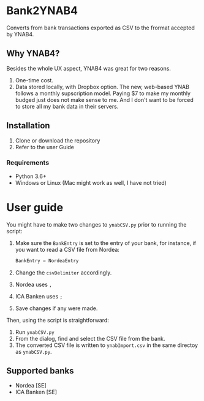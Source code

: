# Bank2YNAB4
Converts from bank transactions exported as CSV to the frormat accepted by YNAB4.

## Why YNAB4?

Besides the whole UX aspect, YNAB4 was great for two reasons.
1. One-time cost. 
2. Data stored locally, with Dropbox option.
The new, web-based YNAB follows a monthly supscription model.
Paying $7 to make my monthly budged just does not make sense to me. 
And I don't want to be forced to store all my bank data in their servers.

## Installation

1. Clone or download the repository
2. Refer to the user Guide

### Requirements

* Python 3.6+
* Windows or Linux (Mac might work as well, I have not tried)

# User guide

You might have to make two changes to `ynabCSV.py` prior to running the script:
1. Make sure the `BankEntry` is set to the entry of your bank, for instance, if you want to read a CSV file from Nordea:
    
    ```python
    BankEntry = NordeaEntry
    ``` 

2. Change the `csvDelimiter` accordingly.
 1. Nordea uses `,`
 2. ICA Banken uses `;`
3. Save changes if any were made.

Then, using the script is straightforward:
1. Run `ynabCSV.py`
2. From the dialog, find and select the CSV file from the bank.
3. The converted CSV file is written to `ynabImport.csv` in the same directoy as `ynabCSV.py`.

## Supported banks

* Nordea [SE]
* ICA Banken [SE]
